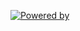 [![Powered by](https://img.shields.io/badge/Powered_by-Deepslate_project-ee6aa7.svg?style=flat)](https://github.com/DeepslateMC/Deepslate)

